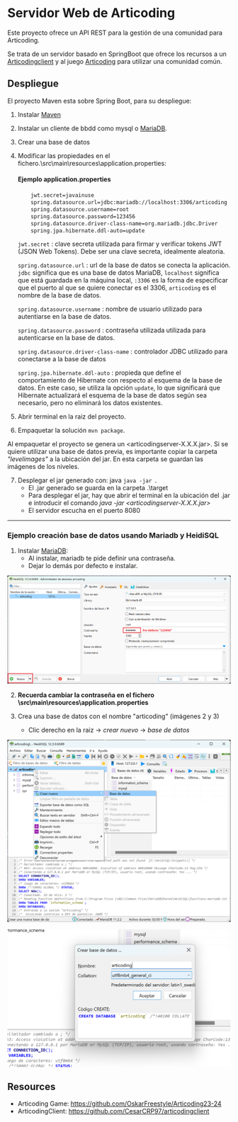 # Servidor Web de Articoding

Este proyecto ofrece un API REST para la gestión de una comunidad para Articoding.

Se trata de un servidor basado en SpringBoot que ofrece los recursos a un
 [Articodingclient](https://github.com/henarmd/articodingclient) y al juego [Articoding](https://github.com/OskarFreestyle/Articoding23-24) para utilizar una comunidad común.

## Despliegue ##

El proyecto Maven esta sobre Spring Boot, para su despliegue:

1. Instalar [Maven](https://maven.apache.org/download.cgi)


2. Instalar un cliente de bbdd como mysql o [MariaDB](https://mariadb.org/download/).

3. Crear una base de datos

4. Modificar las propiedades en el fichero.\src\main\resources\application.properties:
    #### Ejemplo application.properties ####

    ```properties
        jwt.secret=javainuse
        spring.datasource.url=jdbc:mariadb://localhost:3306/articoding
        spring.datasource.username=root
        spring.datasource.password=123456
        spring.datasource.driver-class-name=org.mariadb.jdbc.Driver
        spring.jpa.hibernate.ddl-auto=update
    ```
    `jwt.secret` : clave secreta utilizada para firmar y verificar tokens JWT (JSON Web Tokens). Debe ser una clave secreta, idealmente aleatoria.

    `spring.datasource.url` : url de la base de datos se conecta la aplicación. `jdbc` significa que es una base de datos MariaDB, `localhost` significa que está guardada en la máquina local, `:3306` es la forma de especificar que el puerto al que se quiere conectar es el 3306, `articoding` es el nombre de la base de datos. 

    `spring.datasource.username` : nombre de usuario utilizado para autentiarse en la base de datos.

    `spring.datasource.password` : contraseña utilizada utilizada para autenticarse en la base de datos.

    `spring.datasource.driver-class-name` : controlador JDBC utilizado para conectarse a la base de datos

    `spring.jpa.hibernate.ddl-auto` : propieda que define el comportamiento de Hibernate con respecto al esquema de la base de datos. En este caso, se utiliza la opción `update`, lo que significará que Hibernate actualizará el esquema de la base de datos según sea necesario, pero no eliminará los datos existentes.

5. Abrir terminal en la raiz del proyecto.

6. Empaquetar la solución ```mvn package```.

Al empaquetar el proyecto se genera un <articodingserver-X.X.X.jar>. Si se quiere utilizar una base de datos previa, 
es importante copiar la carpeta *"levelimages"* a la ubicación del jar. En esta carpeta se guardan las imágenes de los niveles.

7. Desplegar el jar generado con: java ```java -jar ```.
    - El .jar generado se guarda en la carpeta .\target
    - Para desplegar el jar, hay que abrir el terminal en la ubicación del .jar e introducir el comando *java
      -jar <articodingserver-X.X.X.jar>*
    - El servidor escucha en el puerto 8080



----   
### Ejemplo creación base de datos usando Mariadb y HeidiSQL ###


1. Instalar [MariaDB](https://mariadb.org/download/):
    - Al instalar, mariadb te pide definir una contraseña.
    - Dejar lo demás por defecto e instalar.

<p align="center">
<img src="https://github.com/CesarCRP97/articodingserver/blob/master/imagesReadme/Imagen1Heidi.png">

2. **Recuerda cambiar la contraseña en el fichero \src\main\resources\application.properties**

3. Crea una base de datos con el nombre "articoding" (imágenes 2 y 3)
    - Clic derecho en la raiz -> *crear nuevo*  -> *base de datos*

<p align="center">
<img src="https://github.com/CesarCRP97/articodingserver/blob/master/imagesReadme/Imagen2Heidi.png">
</p>
<p align="center">
<img src="https://github.com/CesarCRP97/articodingserver/blob/master/imagesReadme/Imagen3Heidi.png">

## Resources

- Articoding Game:  <https://github.com/OskarFreestyle/Articoding23-24>
- ArticodingClient: <https://github.com/CesarCRP97/articodingclient>